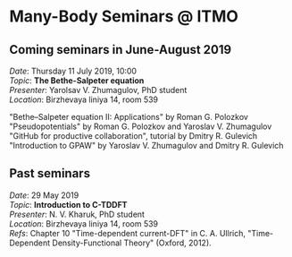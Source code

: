 # Many-Body Seminars @ ITMO

## Coming seminars in June-August 2019

_Date_: Thursday 11 July 2019, 10:00 <br/>
_Topic_: **The Bethe-Salpeter equation** <br/>
_Presenter_: Yarolsav V. Zhumagulov, PhD student <br/>
_Location_: Birzhevaya liniya 14, room 539 <br/>

"Bethe–Salpeter equation II: Applications" by Roman G. Polozkov <br/>
"Pseudopotentials" by Roman G. Polozkov and Yaroslav V. Zhumagulov <br/>
"GitHub for productive collaboration", tutorial by Dmitry R. Gulevich <br/>
"Introduction to GPAW" by Yaroslav V. Zhumagulov and Dmitry R. Gulevich <br/>

## Past seminars

_Date_: 29 May 2019 <br/>
_Topic_: **Introduction to C-TDDFT** <br/>
_Presenter_: N. V. Kharuk, PhD student <br/>
_Location_: Birzhevaya liniya 14, room 539 <br/>
_Refs_: Chapter 10 "Time-dependent current-DFT" in C. A. Ullrich, "Time-Dependent Density-Functional Theory" (Oxford, 2012). 


